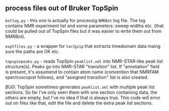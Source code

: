 ## process files out of Bruker TopSpin

`botlog.py` - this one is actually for processig `NMRBot` log file. The log contains NMR experiment list
and some parameters: sweep widths etc. (that could be pulled out of TopSpin files but it was easier to
write them out from NMRBot).

`exptfiles.py` - a wrapper for `tar`/`gzip` that extracts timedomain data maing sure the paths are OK etc.

`topspinpeaks.py` - reads TopSpin `peaklist.xml` into NMR-STAR-like peak list structure(s). Peaks go into 
NMR-STAR "transition" list. If "annotation" field is present, it's assumend to contain atom name (convention
that NMRFAM spectroscopist follows), and "assigned transition" list is also created. 

*BUG*: TopSpin sometimes generates `peaklist.xml` with multiple peak list sections. So far I've only seen
them with one section containing data, the others are empty, but I've no idea if that is always true.
This code will error out on files like that, edit the file and delete the extra peak list sections.
